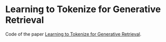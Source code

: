 # Learning to Tokenize for Generative Retrieval

Code of the paper [Learning to Tokenize for Generative Retrieval](https://arxiv.org/abs/2304.04171).
